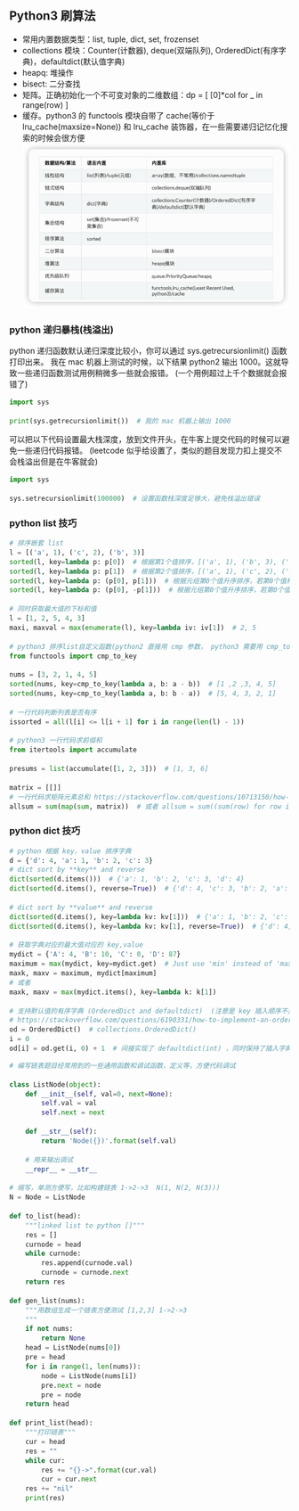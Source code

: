 ## Python3 刷算法

- 常用内置数据类型：list, tuple, dict, set, frozenset
- collections 模块：Counter(计数器), deque(双端队列), OrderedDict(有序字典)，defaultdict(默认值字典)
- heapq: 堆操作
- bisect: 二分查找
- 矩阵。正确初始化一个不可变对象的二维数组：dp = [ [0]*col for _ in range(row) ]
- 缓存。python3 的 functools 模块自带了 cache(等价于lru_cache(maxsize=None)) 和 lru_cache 装饰器，在一些需要递归记忆化搜索的时候会很方便
  ![img.png](img.png)

### python 递归暴栈(栈溢出)

python 递归函数默认递归深度比较小，你可以通过 sys.getrecursionlimit() 函数打印出来。 我在 mac 机器上测试的时候，以下结果 python2 输出
1000。这就导致一些递归函数测试用例稍微多一些就会报错。 (一个用例超过上千个数据就会报错了)

```python
import sys

print(sys.getrecursionlimit())  # 我的 mac 机器上输出 1000
```

可以把以下代码设置最大栈深度，放到文件开头，在牛客上提交代码的时候可以避免一些递归代码报错。 (leetcode 似乎给设置了，类似的题目发现力扣上提交不会栈溢出但是在牛客就会)

```python
import sys

sys.setrecursionlimit(100000)  # 设置函数栈深度足够大，避免栈溢出错误
```

### python list 技巧

```python
# 排序嵌套 list
l = [('a', 1), ('c', 2), ('b', 3)]
sorted(l, key=lambda p: p[0])  # 根据第1个值排序，[('a', 1), ('b', 3), ('c', 2)]
sorted(l, key=lambda p: p[1])  # 根据第2个值排序，[('a', 1), ('c', 2), ('b', 3)]
sorted(l, key=lambda p: (p[0], p[1]))  # 根据元组第0个值升序排序，若第0个值相等则根据第1个值升序排序
sorted(l, key=lambda p: (p[0], -p[1]))  # 根据元组第0个值升序排序，若第0个值相等则根据第1个值降序排序

# 同时获取最大值的下标和值
l = [1, 2, 5, 4, 3]
maxi, maxval = max(enumerate(l), key=lambda iv: iv[1])  # 2, 5

# python3 排序list自定义函数(python2 直接用 cmp 参数， python3 需要用 cmp_to_key 转成 key 参数)
from functools import cmp_to_key

nums = [3, 2, 1, 4, 5]
sorted(nums, key=cmp_to_key(lambda a, b: a - b))  # [1 ,2 ,3, 4, 5]
sorted(nums, key=cmp_to_key(lambda a, b: b - a))  # [5, 4, 3, 2, 1]

# 一行代码判断列表是否有序
issorted = all(l[i] <= l[i + 1] for i in range(len(l) - 1))

# python3 一行代码求前缀和
from itertools import accumulate

presums = list(accumulate([1, 2, 3]))  # [1, 3, 6]

matrix = [[]]
# 一行代码求矩阵元素总和 https://stackoverflow.com/questions/10713150/how-to-sum-a-2d-array-in-python
allsum = sum(map(sum, matrix))  # 或者 allsum = sum((sum(row) for row in matrix))
```

### python dict 技巧

```python
# python 根据 key，value 排序字典
d = {'d': 4, 'a': 1, 'b': 2, 'c': 3}
# dict sort by **key** and reverse
dict(sorted(d.items()))  # {'a': 1, 'b': 2, 'c': 3, 'd': 4}
dict(sorted(d.items(), reverse=True))  # {'d': 4, 'c': 3, 'b': 2, 'a': 1}

# dict sort by **value** and reverse
dict(sorted(d.items(), key=lambda kv: kv[1]))  # {'a': 1, 'b': 2, 'c': 3, 'd': 4}
dict(sorted(d.items(), key=lambda kv: kv[1], reverse=True))  # {'d': 4, 'c': 3, 'b': 2, 'a': 1}

# 获取字典对应的最大值对应的 key,value
mydict = {'A': 4, 'B': 10, 'C': 0, 'D': 87}
maximum = max(mydict, key=mydict.get)  # Just use 'min' instead of 'max' for minimum.
maxk, maxv = maximum, mydict[maximum]
# 或者
maxk, maxv = max(mydict.items(), key=lambda k: k[1])

# 支持默认值的有序字典 (OrderedDict and defaultdict)  (注意是 key 插入顺序不是字典序)
# https://stackoverflow.com/questions/6190331/how-to-implement-an-ordered-default-dict
od = OrderedDict()  # collections.OrderedDict()
i = 0
od[i] = od.get(i, 0) + 1  # 间接实现了 defaultdict(int) ，同时保持了插入字典的 key 顺序
```

```python
# 编写链表题目经常用到的一些通用函数和调试函数，定义等，方便代码调试

class ListNode(object):
    def __init__(self, val=0, next=None):
        self.val = val
        self.next = next

    def __str__(self):
        return 'Node({})'.format(self.val)

    # 用来输出调试
    __repr__ = __str__

# 缩写，单测方便写，比如构建链表 1->2->3  N(1, N(2, N(3)))
N = Node = ListNode

def to_list(head):
    """linked list to python []"""
    res = []
    curnode = head
    while curnode:
        res.append(curnode.val)
        curnode = curnode.next
    return res

def gen_list(nums):
    """用数组生成一个链表方便测试 [1,2,3] 1->2->3
    """
    if not nums:
        return None
    head = ListNode(nums[0])
    pre = head
    for i in range(1, len(nums)):
        node = ListNode(nums[i])
        pre.next = node
        pre = node
    return head

def print_list(head):
    """打印链表"""
    cur = head
    res = ""
    while cur:
        res += "{}->".format(cur.val)
        cur = cur.next
    res += "nil"
    print(res)
```